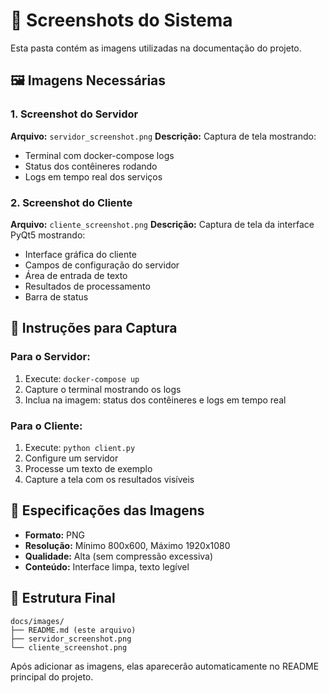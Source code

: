 # 📸 Screenshots do Sistema

Esta pasta contém as imagens utilizadas na documentação do projeto.

## 🖼️ Imagens Necessárias

### 1. Screenshot do Servidor
**Arquivo:** `servidor_screenshot.png`
**Descrição:** Captura de tela mostrando:
- Terminal com docker-compose logs
- Status dos contêineres rodando
- Logs em tempo real dos serviços

### 2. Screenshot do Cliente
**Arquivo:** `cliente_screenshot.png`
**Descrição:** Captura de tela da interface PyQt5 mostrando:
- Interface gráfica do cliente
- Campos de configuração do servidor
- Área de entrada de texto
- Resultados de processamento
- Barra de status

## 📝 Instruções para Captura

### Para o Servidor:
1. Execute: `docker-compose up`
2. Capture o terminal mostrando os logs
3. Inclua na imagem: status dos contêineres e logs em tempo real

### Para o Cliente:
1. Execute: `python client.py`
2. Configure um servidor
3. Processe um texto de exemplo
4. Capture a tela com os resultados visíveis

## 🎨 Especificações das Imagens

- **Formato:** PNG
- **Resolução:** Mínimo 800x600, Máximo 1920x1080
- **Qualidade:** Alta (sem compressão excessiva)
- **Conteúdo:** Interface limpa, texto legível

## 📂 Estrutura Final

```
docs/images/
├── README.md (este arquivo)
├── servidor_screenshot.png
└── cliente_screenshot.png
```

Após adicionar as imagens, elas aparecerão automaticamente no README principal do projeto.